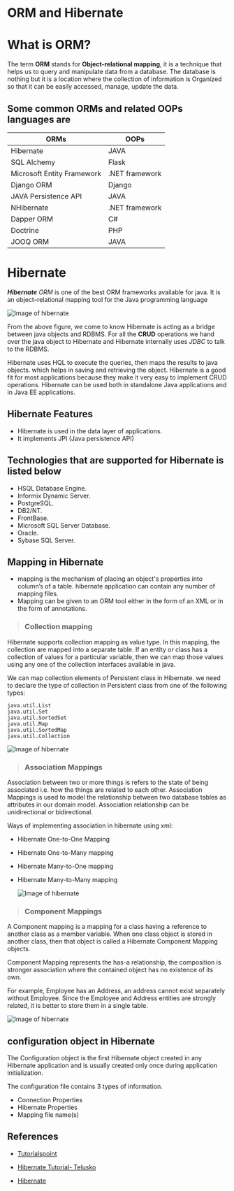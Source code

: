 # ORM and Hibernate

# What is ORM?

The term **ORM** stands for **Object-relational mapping**, it is a technique that helps us to query and manipulate data from a database. The database is nothing but it is a location where the collection of information is Organized so that it can be easily accessed, manage, update the data.

## Some common ORMs and related OOPs languages are

ORMs | OOPs
-----|------
Hibernate|JAVA
SQL Alchemy|Flask
Microsoft Entity Framework|.NET framework
Django ORM|Django
JAVA Persistence API|JAVA
NHibernate|.NET framework
Dapper ORM|C#
Doctrine|PHP
JOOQ ORM|JAVA

# Hibernate

***Hibernate** ORM* is one of the best ORM frameworks available for java. It is an object–relational mapping tool for the Java programming language

![Image of hibernate](https://www.tutorialspoint.com/hibernate/images/hibernate_position.jpg)

From the above figure, we come to know Hibernate is acting as a bridge between java objects and RDBMS. For all the **CRUD** operations we hand over the java object to Hibernate and Hibernate internally uses *JDBC* to talk to the RDBMS.

Hibernate uses HQL to execute the queries, then maps the results to java objects. which helps in saving and retrieving the object. Hibernate is a good fit for most applications because they make it very easy to implement CRUD operations. Hibernate can be used both in standalone Java applications and in Java EE applications.

## Hibernate Features

- Hibernate is used in the data layer of applications.
- It implements JPI (Java persistence API)

## Technologies that are supported for Hibernate is listed below

- HSQL Database Engine.
- Informix Dynamic Server.
- PostgreSQL.
- DB2/NT.
- FrontBase.
- Microsoft SQL Server Database.
- Oracle.
- Sybase SQL Server.
  
## Mapping in Hibernate

- mapping is the mechanism of placing an object's properties into column’s of a table. hibernate application can contain any number of  mapping files.
- Mapping can be given to an ORM tool either in the form of an XML or in the form of annotations.
  
> ### Collection mapping

  Hibernate supports collection mapping as value type. In this mapping, the collection are mapped into a separate table. If an entity or class has a collection of values for a particular variable, then we can map those values using any one of the collection interfaces available in java.

  We can map collection elements of Persistent class in Hibernate. we need to declare the type of collection in Persistent class from one of the following types:

    java.util.List
    java.util.Set
    java.util.SortedSet
    java.util.Map
    java.util.SortedMap
    java.util.Collection 

  ![Image of hibernate](https://www.javatpoint.com/jpa/images/jpa-collection-mapping.png)

> ### Association Mappings

  Association between two or more things is refers to the state of being associated i.e. how the things are related to each other. Association Mappings is used to model the relationship between two database tables as attributes in our domain model. Association relationship can be unidirectional or bidirectional.

  Ways of implementing association in hibernate using xml:

- Hibernate One-to-One Mapping
- Hibernate One-to-Many mapping
- Hibernate Many-to-One mapping
- Hibernate Many-to-Many mapping

  ![Image of hibernate](https://i.stack.imgur.com/HY0gc.png)

> ### Component Mappings

  A Component mapping is a mapping for a class having a reference to another class as a member variable.  When one class object is stored in another class, then that object is called a Hibernate Component Mapping objects.

  Component Mapping represents the has-a relationship, the composition is stronger association where the contained object has no existence of its own.
  
  For example, Employee has an Address, an address cannot exist separately without Employee. Since the Employee and Address entities are strongly related, it is better to store them in a single table.

  ![Image of hibernate](https://cdn.splessons.com/wp-content/uploads/2015/12/Hybernet-SPLessons-5.png)

## configuration object in Hibernate

The Configuration object is the first Hibernate object created in any Hibernate application and is usually created only once during application initialization.

The configuration file contains 3 types of information.

- Connection Properties
- Hibernate Properties
- Mapping file name(s)

## References

- [Tutorialspoint](https://www.tutorialspoint.com/hibernate/hibernate_batch_processing.htm)

- [Hibernate Tutorial- Telusko](https://youtu.be/JR7-EdxDSf0)

- [Hibernate](https://hibernate.org/)
